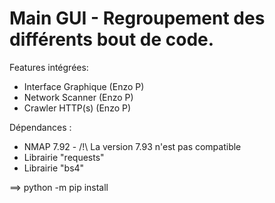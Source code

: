 # Main GUI - Regroupement des différents bout de code.

Features intégrées:
- Interface Graphique (Enzo P)
- Network Scanner (Enzo P)
- Crawler HTTP(s) (Enzo P)

Dépendances :
- NMAP 7.92 - /!\ La version 7.93 n'est pas compatible
- Librairie "requests"
- Librairie "bs4"

==> python -m pip install <librairie>
